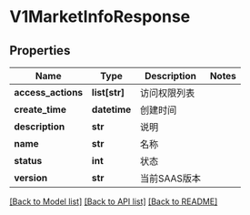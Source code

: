 # V1MarketInfoResponse

## Properties
Name | Type | Description | Notes
------------ | ------------- | ------------- | -------------
**access_actions** | **list[str]** | 访问权限列表 | 
**create_time** | **datetime** | 创建时间 | 
**description** | **str** | 说明 | 
**name** | **str** | 名称 | 
**status** | **int** | 状态 | 
**version** | **str** | 当前SAAS版本 | 

[[Back to Model list]](../README.md#documentation-for-models) [[Back to API list]](../README.md#documentation-for-api-endpoints) [[Back to README]](../README.md)


